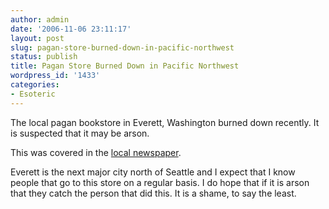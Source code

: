 ```yaml
---
author: admin
date: '2006-11-06 23:11:17'
layout: post
slug: pagan-store-burned-down-in-pacific-northwest
status: publish
title: Pagan Store Burned Down in Pacific Northwest
wordpress_id: '1433'
categories:
- Esoteric
---
```

The local pagan bookstore in Everett, Washington burned down recently. It is suspected that it may be arson.

This was covered in the <a href="http://heraldnet.com/stories/06/11/06/100loc_b1fire001.cfm">local newspaper</a>.

Everett is the next major city north of Seattle and I expect that I know people that go to this store on a regular basis. I do hope that if it is arson that they catch the person that did this. It is a shame, to say the least.
